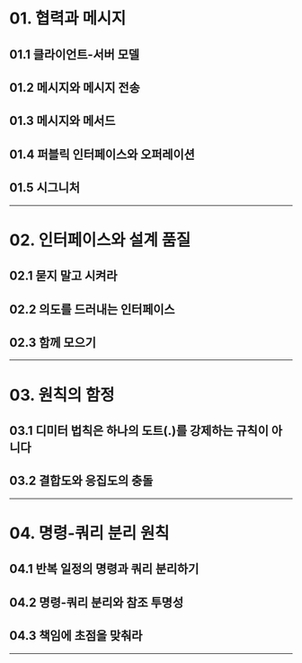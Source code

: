 # 01. 협력과 메시지

## 01.1 클라이언트-서버 모델
## 01.2 메시지와 메시지 전송
## 01.3 메시지와 메서드
## 01.4 퍼블릭 인터페이스와 오퍼레이션
## 01.5 시그니처

---

# 02. 인터페이스와 설계 품질

## 02.1 묻지 말고 시켜라
## 02.2 의도를 드러내는 인터페이스
## 02.3 함께 모으기

---

# 03. 원칙의 함정

## 03.1 디미터 법칙은 하나의 도트(.)를 강제하는 규칙이 아니다
## 03.2 결합도와 응집도의 충돌

---

# 04. 명령-쿼리 분리 원칙

## 04.1 반복 일정의 명령과 쿼리 분리하기
## 04.2 명령-쿼리 분리와 참조 투명성
## 04.3 책임에 초점을 맞춰라

---